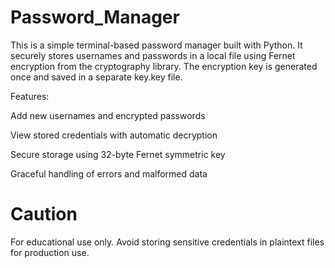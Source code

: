 # Password_Manager

This is a simple terminal-based password manager built with Python. It securely stores usernames and passwords in a local file using Fernet encryption from the cryptography library. The encryption key is generated once and saved in a separate key.key file.

Features:

Add new usernames and encrypted passwords

View stored credentials with automatic decryption

Secure storage using 32-byte Fernet symmetric key

Graceful handling of errors and malformed data

# Caution
For educational use only. Avoid storing sensitive credentials in plaintext files for production use.
